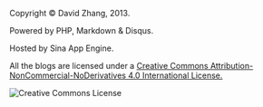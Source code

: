 Copyright &copy; David Zhang, 2013.

Powered by PHP, Markdown & Disqus.

Hosted by Sina App Engine.

All the blogs are licensed under a
[Creative Commons Attribution-NonCommercial-NoDerivatives 4.0 International License.](http://creativecommons.org/licenses/by-nc-nd/4.0/)

![Creative Commons License](http://crispgm.github.io/image/cc-by-nc-nd.png)
